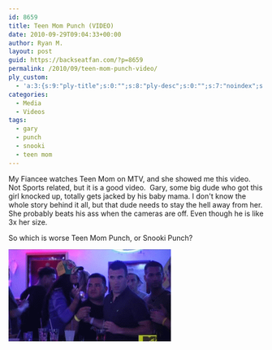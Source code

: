 ```yaml
---
id: 8659
title: Teen Mom Punch (VIDEO)
date: 2010-09-29T09:04:33+00:00
author: Ryan M.
layout: post
guid: https://backseatfan.com/?p=8659
permalink: /2010/09/teen-mom-punch-video/
ply_custom:
  - 'a:3:{s:9:"ply-title";s:0:"";s:8:"ply-desc";s:0:"";s:7:"noindex";s:0:"";}'
categories:
  - Media
  - Videos
tags:
  - gary
  - punch
  - snooki
  - teen mom
---
```


<div class="entry">
  <p>
  </p>

  <p>
    My Fiancee watches Teen Mom on MTV, and she showed me this video. Not Sports related, but it is a good video.  Gary, some big dude who got this girl knocked up, totally gets jacked by his baby mama. I don't know the whole story behind it all, but that dude needs to stay the hell away from her. She probably beats his ass when the cameras are off. Even though he is like 3x her size.
  </p>

  <p>
    So which is worse Teen Mom Punch, or Snooki Punch?
  </p>

  <p>
    <a href="/images/2009/12/snooki.gif"><img class="aligncenter size-full wp-image-3145" title="snooki" src="/images/2009/12/snooki.gif" alt="snooki" width="320" height="181" /></a>
  </p>
</div>
